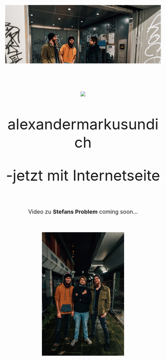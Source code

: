 <center>
<font size="7">
  
<img src="pictures/dullisImFahrstuhl1.jpg">

![](https://storage.googleapis.com/leitmotiv-multi/regio-image-2020-02/1041539/banner/img_20191118_wa0005.jpg)

alexandermarkusundich

-jetzt mit Internetseite

<font size="4">
  Video zu 
  <B>Stefans Problem</B>
  coming soon...
</font>

<p><img src="pictures/pressefotohochformatalexandermarkusundichphilippsonnack.jpg" height=400></p>

</font>
</center>
